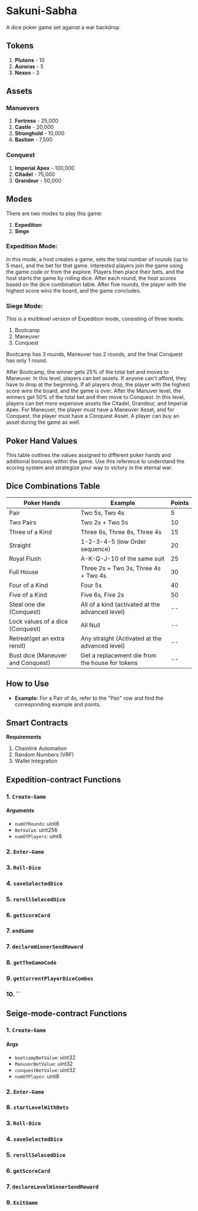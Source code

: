 # Sakuni-Sabha
A dice poker game set against a war backdrop.

## Tokens
  1. **Plutons** - 10
  2. **Auroras** - 5
  3. **Nexos** - 3

## Assets 

  ### Manuevers
  1. **Fortress** - 25,000
  2. **Castle** - 20,000
  3. **Stronghold** - 10,000
  4. **Bastion** - 7,500

  ### Conquest 
  1. **Imperial Apex** - 100,000
  2. **Citadel** - 75,000
  3. **Grandeur** - 50,000

## Modes 
There are two modes to play this game:
1. **Expedition**
2. **Siege**

### Expedition Mode:
  In this mode, a host creates a game, sets the total number of rounds (up to 5 max), and the bet for that game. Interested players join the game using the game code or from the explore. Players then place their bets, and the host starts the game by rolling dice. After each round, the host scores based on the dice combination table. After five rounds, the player with the highest score wins the board, and the game concludes.

### Siege Mode:
  This is a multilevel version of Expedition mode, consisting of three levels:
  1. Bootcamp
  2. Maneuver
  3. Conquest

Bootcamp has 3 rounds, Maneuver has 2 rounds, and the final Conquest has only 1 round.

After Bootcamp, the winner gets 25% of the total bet and moves to Maneuver. In this level, players can bet assets. If anyone can't afford, they have to drop at the beginning. If all players drop, the player with the highest score wins the board, and the game is over. After the Manuver level, the winners get 50% of the total bet and then move to Conquest. In this level, players can bet more expensive assets like Citadel, Grandeur, and Imperial Apex. For Maneuver, the player must have a Maneuver Asset, and for Conquest, the player must have a Conquest Asset. A player can buy an asset during the game as well.

## Poker Hand Values

This table outlines the values assigned to different poker hands and additional bonuses within the game. Use this reference to understand the scoring system and strategize your way to victory in the eternal war.

## Dice Combinations Table

| Poker Hands               | Example                                          | Points |
|---------------------------|--------------------------------------------------|--------|
| Pair                      | Two 5s, Two 4s                                  | 5      |
| Two Pairs                 | Two 2s + Two 5s                                | 10     |
| Three of a Kind           | Three 6s, Three 8s, Three 4s                   | 15     |
| Straight                  | 1-2-3-4-5 (low Order sequence)                 | 20     |
| Royal Flush               | A-K-Q-J-10 of the same suit                    | 25     |
| Full House                | Three 2s + Two 3s, Three 4s + Two 4s           | 30     |
| Four of a Kind            | Four 5s                                          | 40     |
| Five of a Kind            | Five 6s, Five 2s                                 | 50     |
| Steal one die (Conquest)  | All of a kind (activated at the advanced level)| --     |
| Lock values of a dice (Conquest) | All Null                                  | --     |
| Retreat(get an extra reroll) | Any straight (Activated at the advanced level)| --    |
| Bust dice (Maneuver and Conquest) | Get a replacement die from the house for tokens | --  |

## How to Use

- **Example:** For a Pair of 4s, refer to the "Pair" row and find the corresponding example and points.

## Smart Contracts

**Requirements**
1. Chainlink Automation
2. Random Numbers (VRF)
3. Wallet Integration

## Expedition-contract Functions

### 1. `Create-Game`

#### Arguments

- `numOfRounds`: uint8 
- `BetValue`: uint256
- `numOfPlayers`: uint8

### 2. `Enter-Game`
### 3. `Roll-Dice`
### 4. `saveSelectedDice`
### 5. `rerollSelecedDice`
### 6. `getScoreCard`
### 7. `endGame`
### 7. `declareWinnerSendReward`
### 8. `getTheGameCode`
### 9. `getCurrentPlayerDiceCombos`
### 10. ``

## Seige-mode-contract Functions

### 1. `Create-Game`

#### Args
- `bootcampBetValue`: uint32
- `ManuverBetValue`: uint32
- `conquestBetValue`: uint32
- `numOfPlayer`: uint8

### 2. `Enter-Game`
### 8. `startLevelWithBets`
### 3. `Roll-Dice`
### 4. `saveSelectedDice`
### 5. `rerollSelecedDice`
### 6. `getScoreCard`
### 7. `declareLevelWinnerSendReward`
### 9. `ExitGame`